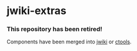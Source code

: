 # jwiki-extras

### This repository has been retired!
Components have been merged into [jwiki](https://github.com/fastily/jwiki) or [ctools](https://github.com/fastily/ctools).